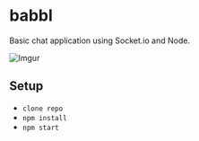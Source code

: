 babbl
=====

Basic chat application using Socket.io and Node.

![Imgur](http://i.imgur.com/CUgmXm1.png)


## Setup

* `clone repo`
* `npm install`
* `npm start`
